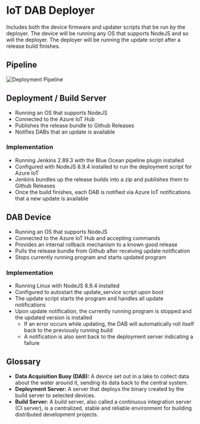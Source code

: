 # IoT DAB Deployer

Includes both the device firmware and updater scripts that be run by the deployer. The device will be running any OS that supports NodeJS and so will the deployer. The deployer will be running the update script after a release build finishes.

## Pipeline

![Deployment Pipeline](https://drive.google.com/uc?export=view&id=1zUSyi6NoOf3yESxkTFBi0hxxQEjpmF1h)

## Deployment / Build Server

* Running an OS that supports NodeJS
* Connected to the Azure IoT Hub
* Publishes the release bundle to Github Releases
* Notifies DABs that an update is available

### Implementation

* Running Jenkins 2.89.3 with the Blue Ocean pipeline plugin installed
* Configured with NodeJS 8.9.4 installed to run the deployment script for Azure IoT
* Jenkins bundles up the release builds into a zip and publishes them to Github Releases
* Once the build finishes, each DAB is notified via Azure IoT notifications that a new update is available

## DAB Device

* Running an OS that supports NodeJS
* Connected to the Azure IoT Hub and accepting commands
* Provides an internal rollback mechanism to a known good release
* Pulls the release bundle from Github after receiving update notification
* Stops currently running program and starts updated program

### Implementation

* Running Linux with NodeJS 8.9.4 installed
* Configured to autostart the update_service script upon boot
* The update script starts the program and handles all update notifications
* Upon update notification, the currently running program is stopped and the updated version is installed
    * If an error occurs while updating, the DAB will automatically roll itself back to the previously running build
    * A notification is also sent back to the deployment server indicating a failure

## Glossary

* __Data Acquisition Buoy (DAB):__ A device set out in a lake to collect data about the water around it, sending its data back to the central system.
* __Deployment Server:__ A server that deploys the binary created by the build server to selected devices. 
* __Build Server:__ A build server, also called a continuous integration server (CI server), is a centralized, stable and reliable environment for building distributed development projects.